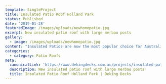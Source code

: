 ```yaml
---
template: SingleProject
title: Insulated Patio Roof Holland Park
status: Published
date: '2019-01-28'
featuredImage: /images/uploads/newhomepatio.jpg
excerpt: New insulated patio roof with large merbau posts
gallery:
  - image: /images/uploads/newhomepatio.jpg
content: "Insulated Patios are now the most popular choice for Australian families looking to increase their outdoor living space. Decking Decks and Patios supply and install insulated patios all across Brisbane, the lower Sunshine Coast and the Gold Coast.\rInsulated patios provide protection from heat transference especially in areas which are not always naturally ventilated. It provides a clean flat ceiling which is easy to maintain with options for lights and fans to be included.\rMaterial features such as Hardwood timber posts or beams can be incorporated to provide a natural high quality aesthetic to your outdoor space. Blinds and privacy screens are also often considered for comfort and privacy reasons.\rDecking Deck and Patios can meet with you and discuss how to provide an additional outdoor space which connects to and compliments your existing home. \rOur Stratco insulated patios come with a 25yr Structural Warranty using quality Australian made materials and are installed by qualified and licensed tradesmen giving our clients confidence that the outcome is a well-built value for money structure. We can also provide peace of mind by coordinating certification of the structure if it is required.\rWhether it’s a new or existing home, Deking Decks and Patios can provide a free consultation on your dream outdoor space. For indications of price, please use our free online calculator or give us a call."
categories:
  - category: Patio Roofs
meta:
  canonicalLink: 'https://www.dekingdecks.com.au/projects/insulated-patio-roof-holland-park/'
  description: New insulated patio roof with large merbau posts
  title: Insulated Patio Roof Holland Park | Deking Decks
---
```


